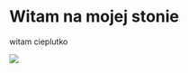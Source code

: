 <html>
  <head>
    <meta charest="utf-8" />
    <title>tit-iza.github.io</title>
  </head>
  <body>
    <h1>Witam na mojej stonie</h1>
    <p> witam cieplutko</p>
    <img src="https://www.google.com/url?sa=i&url=https%3A%2F%2Fen.wikipedia.org%2Fwiki%2FPepe_the_Frog&psig=AOvVaw3ir-XnifahxY9Aqehtssc3&ust=1589442559882000&source=images&cd=vfe&ved=0CAIQjRxqFwoTCJio65StsOkCFQAAAAAdAAAAABAU"
  </body>
</html>
